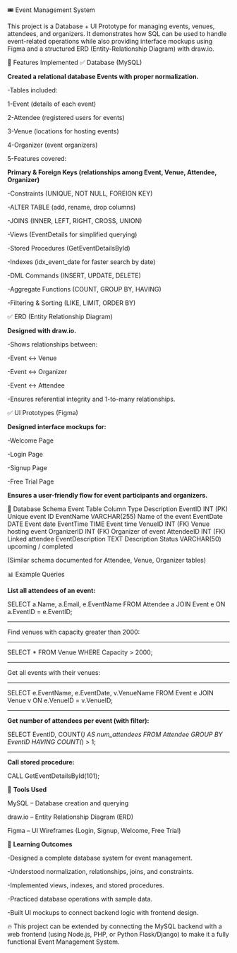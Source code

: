 🎟️ Event Management System

This project is a Database + UI Prototype for managing events, venues, attendees, and organizers. It demonstrates how SQL can be used to handle event-related operations while also providing interface mockups using Figma and a structured ERD (Entity-Relationship Diagram) with draw.io.

📌 Features Implemented
✅ Database (MySQL)

**Created a relational database Events with proper normalization.**

-Tables included:

1-Event (details of each event)

2-Attendee (registered users for events)

3-Venue (locations for hosting events)

4-Organizer (event organizers)

5-Features covered:

**Primary & Foreign Keys (relationships among Event, Venue, Attendee, Organizer)**

-Constraints (UNIQUE, NOT NULL, FOREIGN KEY)

-ALTER TABLE (add, rename, drop columns)

-JOINS (INNER, LEFT, RIGHT, CROSS, UNION)

-Views (EventDetails for simplified querying)

-Stored Procedures (GetEventDetailsById)

-Indexes (idx_event_date for faster search by date)

-DML Commands (INSERT, UPDATE, DELETE)

-Aggregate Functions (COUNT, GROUP BY, HAVING)

-Filtering & Sorting (LIKE, LIMIT, ORDER BY)

✅ ERD (Entity Relationship Diagram)

**Designed with draw.io.**

-Shows relationships between:

-Event ↔ Venue

-Event ↔ Organizer

-Event ↔ Attendee

-Ensures referential integrity and 1-to-many relationships.

✅ UI Prototypes (Figma)

**Designed interface mockups for:**

-Welcome Page

-Login Page

-Signup Page

-Free Trial Page

**Ensures a user-friendly flow for event participants and organizers.**

📂 Database Schema
Event Table
Column	            Type	            Description
EventID	            INT (PK)	        Unique event ID
EventName	          VARCHAR(255)	    Name of the event
EventDate	          DATE            	Event date
EventTime	          TIME	            Event time
VenueID	INT         (FK)	            Venue hosting event
OrganizerID	        INT (FK)	        Organizer of event
AttendeeID	        INT (FK)	        Linked attendee
EventDescription	  TEXT	            Description
Status	            VARCHAR(50)	      upcoming / completed

(Similar schema documented for Attendee, Venue, Organizer tables)

📊 Example Queries

**List all attendees of an event:**

SELECT a.Name, a.Email, e.EventName
FROM Attendee a
JOIN Event e ON a.EventID = e.EventID;

_________________________________________

Find venues with capacity greater than 2000:

_________________________________________


SELECT * FROM Venue WHERE Capacity > 2000;

_________________________________________

Get all events with their venues:

_________________________________________

SELECT e.EventName, e.EventDate, v.VenueName
FROM Event e
JOIN Venue v ON e.VenueID = v.VenueID;

_________________________________________

**Get number of attendees per event (with filter):**

SELECT EventID, COUNT(*) AS num_attendees
FROM Attendee
GROUP BY EventID
HAVING COUNT(*) > 1;

_________________________________________

**Call stored procedure:**

CALL GetEventDetailsById(101);

🚀 **Tools Used**

MySQL – Database creation and querying

draw.io – Entity Relationship Diagram (ERD)

Figma – UI Wireframes (Login, Signup, Welcome, Free Trial)

📌 **Learning Outcomes**

-Designed a complete database system for event management.

-Understood normalization, relationships, joins, and constraints.

-Implemented views, indexes, and stored procedures.

-Practiced database operations with sample data.

-Built UI mockups to connect backend logic with frontend design.

🔥 This project can be extended by connecting the MySQL backend with a web frontend (using Node.js, PHP, or Python Flask/Django) to make it a fully functional Event Management System.




